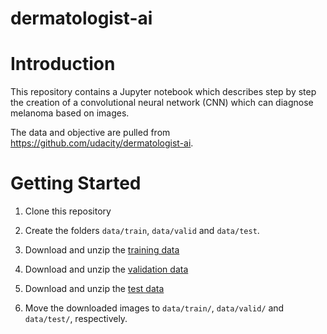 # dermatologist-ai

# Introduction
This repository contains a Jupyter notebook which describes step by step the creation of a convolutional neural network (CNN) which can diagnose melanoma based on images.

The data and objective are pulled from https://github.com/udacity/dermatologist-ai.

# Getting Started
1. Clone this repository

2. Create the folders `data/train`, `data/valid` and `data/test`.

3. Download and unzip the [training data](https://s3-us-west-1.amazonaws.com/udacity-dlnfd/datasets/skin-cancer/train.zip)

4. Download and unzip the [validation data](https://s3-us-west-1.amazonaws.com/udacity-dlnfd/datasets/skin-cancer/valid.zip)

5. Download and unzip the [test data](https://s3-us-west-1.amazonaws.com/udacity-dlnfd/datasets/skin-cancer/test.zip)

6. Move the downloaded images to `data/train/`, `data/valid/` and `data/test/`, respectively.

